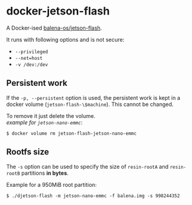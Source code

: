 # docker-jetson-flash
A Docker-ised [balena-os/jetson-flash](https://github.com/balena-os/jetson-flash).

It runs with following options and is not secure:
- `--privileged`
- `--net=host`
- `-v /dev:/dev`

## Persistent work
If the `-p, --persistent` option is used, the persistent work is kept in a docker volume (`jetson-flash-\$machine`). This cannot be changed.

To remove it just delete the volume.  
*example for `jetson-nano-emmc`*:
```
$ docker volume rm jetson-flash-jetson-nano-emmc
```

## Rootfs size
The `-s` option can be used to specify the size of `resin-rootA` and `resin-rootB` partitions **in bytes**.

Example for a 950MiB root partition:
```
$ ./djetson-flash -m jetson-nano-emmc -f balena.img -s 998244352
```
